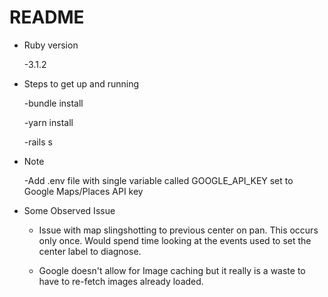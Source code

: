 # README


* Ruby version

    -3.1.2

* Steps to get up and running

    -bundle install

    -yarn install

    -rails s
    

* Note

    -Add .env file with single variable called GOOGLE_API_KEY set to Google Maps/Places API key


* Some Observed Issue

    - Issue with map slingshotting to previous center on pan. This occurs only once. Would spend time looking at the events used to set the center label to diagnose. 

    - Google doesn't allow for Image caching but it really is a waste to have to re-fetch images already loaded.

